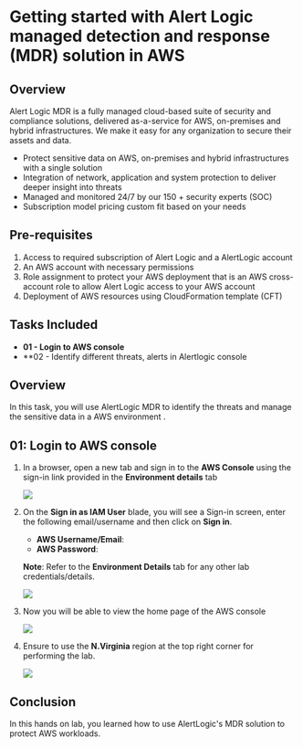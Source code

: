 # Getting started with Alert Logic managed detection and response (MDR) solution in AWS

## Overview

Alert Logic MDR is a fully managed cloud-based suite of security and compliance solutions, delivered as-a-service for AWS, on-premises and hybrid infrastructures. We make it easy for any organization to secure their assets and data.
- Protect sensitive data on AWS, on-premises and hybrid infrastructures with a single solution 
- Integration of network, application and system protection to deliver deeper insight into threats 
- Managed and monitored 24/7 by our 150 + security experts (SOC)
- Subscription model pricing custom fit based on your needs

## Pre-requisites

1. Access to required subscription of Alert Logic and a AlertLogic account
2. An AWS account with necessary permissions
3. Role assignment to protect your AWS deployment that is an AWS cross-account role to allow Alert Logic access to your AWS account
4. Deployment of AWS resources using CloudFormation template (CFT) 

## Tasks Included
  
* **01 - Login to AWS console**
* **02 - Identify different threats, alerts in Alertlogic console

## Overview

In this task, you will use AlertLogic MDR to identify the threats and manage the sensitive data in a AWS environment . 

## 01: Login to AWS console

1. In a browser, open a new tab and sign in to the **AWS Console** using the sign-in link provided in the **Environment details** tab 
   
   ![](https://github.com/CloudLabs-Samples/EduLabs/blob/main/AWS/Fortinet/images/envdetails.png)

2. On the **Sign in as IAM User** blade, you will see a Sign-in screen,  enter the following email/username and then click on **Sign in**.  

   * **AWS Username/Email**:  <inject key="AzureAdUserEmail"></inject> 
   * **AWS Password**:  <inject key="AzureAdUserPassword"></inject>

   **Note**: Refer to the **Environment Details** tab for any other lab credentials/details.
        
   ![](https://github.com/CloudLabs-Samples/EduLabs/blob/main/AWS/Fortinet/images/awsconsolecreds.png)

3. Now you will be able to view the home page of the AWS console
   
    ![](https://github.com/CloudLabs-Samples/EduLabs/blob/main/AWS/Fortinet/images/consolehome.png)
    
4. Ensure to use the **N.Virginia** region at the top right corner for performing the lab.
   
    ![](https://github.com/CloudLabs-Samples/EduLabs/blob/main/AWS/Fortinet/images/region.png)
      
## Conclusion 
In this hands on lab, you learned how to use AlertLogic's MDR solution to protect AWS workloads. 
